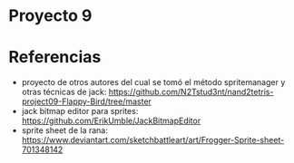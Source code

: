 # Proyecto 9

# Referencias
- proyecto de otros autores del cual se tomó el método spritemanager y otras técnicas de jack: https://github.com/N2Tstud3nt/nand2tetris-project09-Flappy-Bird/tree/master
- jack bitmap editor para sprites: https://github.com/ErikUmble/JackBitmapEditor
- sprite sheet de la rana: https://www.deviantart.com/sketchbattleart/art/Frogger-Sprite-sheet-701348142
